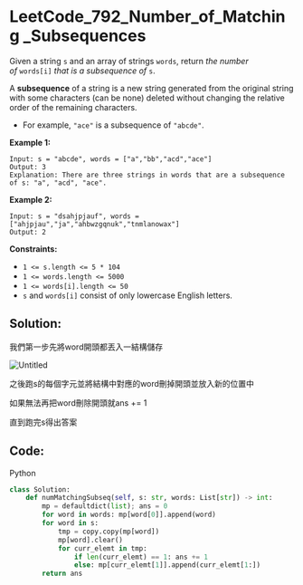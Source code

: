 # LeetCode_792_Number_of_Matching _Subsequences

Given a string `s` and an array of strings `words`, return *the number of* `words[i]` *that is a subsequence of* `s`.

A **subsequence** of a string is a new string generated from the original string with some characters (can be none) deleted without changing the relative order of the remaining characters.

- For example, `"ace"` is a subsequence of `"abcde"`.

**Example 1:**

```
Input: s = "abcde", words = ["a","bb","acd","ace"]
Output: 3
Explanation: There are three strings in words that are a subsequence of s: "a", "acd", "ace".

```

**Example 2:**

```
Input: s = "dsahjpjauf", words = ["ahjpjau","ja","ahbwzgqnuk","tnmlanowax"]
Output: 2
```

**Constraints:**

- `1 <= s.length <= 5 * 104`
- `1 <= words.length <= 5000`
- `1 <= words[i].length <= 50`
- `s` and `words[i]` consist of only lowercase English letters.

## Solution:

我們第一步先將word開頭都丟入一結構儲存

![Untitled](LeetCode_792_Number_of_Matching%20_Subsequences%2043ed72087fc44a90a41e9d160dc77863/Untitled.png)

之後跑s的每個字元並將結構中對應的word刪掉開頭並放入新的位置中

如果無法再把word刪除開頭就ans += 1

直到跑完s得出答案

## Code:

Python

```python
class Solution:
    def numMatchingSubseq(self, s: str, words: List[str]) -> int:
        mp = defaultdict(list); ans = 0
        for word in words: mp[word[0]].append(word)
        for word in s:
            tmp = copy.copy(mp[word])
            mp[word].clear()
            for curr_elemt in tmp:
                if len(curr_elemt) == 1: ans += 1
                else: mp[curr_elemt[1]].append(curr_elemt[1:])
        return ans
```
